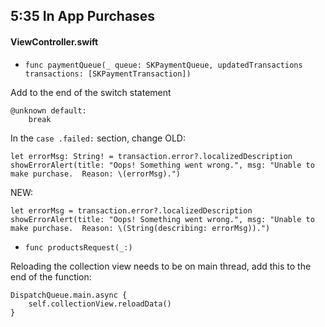 ## 5:35 In App Purchases

#### ViewController.swift

- `func paymentQueue(_ queue: SKPaymentQueue, updatedTransactions transactions: [SKPaymentTransaction])`

Add to the end of the switch statement
``` 
@unknown default:
    break
``` 
In the `case .failed:` section, change
OLD:
```
let errorMsg: String! = transaction.error?.localizedDescription
showErrorAlert(title: "Oops! Something went wrong.", msg: "Unable to make purchase.  Reason: \(errorMsg).")
```
NEW:
```
let errorMsg = transaction.error?.localizedDescription
showErrorAlert(title: "Oops! Something went wrong.", msg: "Unable to make purchase.  Reason: \(String(describing: errorMsg)).")
```

- `func productsRequest(_:)`

Reloading the collection view needs to be on main thread, add this to the end of the function:
```
DispatchQueue.main.async {
    self.collectionView.reloadData()
}
```
